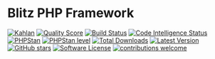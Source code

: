 Blitz PHP Framework
==============

[![Kahlan](https://github.com/blitz-php/framework/workflows/Kahlan/badge.svg)](https://github.com/blitz-php/framework/actions/workflows/test-kahlan.yml)
[![Quality Score](https://img.shields.io/scrutinizer/g/blitz-php/framework.svg?style=flat-square)](https://scrutinizer-ci.com/g/blitz-php/framework)
[![Build Status](https://scrutinizer-ci.com/g/blitz-php/framework/badges/build.png?b=main)](https://scrutinizer-ci.com/g/blitz-php/framework/build-status/main)
[![Code Intelligence Status](https://scrutinizer-ci.com/g/blitz-php/framework/badges/code-intelligence.svg?b=main)](https://scrutinizer-ci.com/code-intelligence)
[![PHPStan](https://github.com/blitz-php/framework/actions/workflows/test-phpstan.yml/badge.svg)](https://github.com/blitz-php/framework/actions/workflows/test-phpstan.yml)
[![PHPStan level](https://img.shields.io/badge/PHPStan-level%204-brightgreen)](phpstan.neon.dist)
[![Total Downloads](http://poser.pugx.org/blitz-php/framework/downloads)](https://packagist.org/packages/blitz-php/framework)
[![Latest Version](https://img.shields.io/packagist/v/blitz-php/framework.svg?style=flat-square)](https://packagist.org/packages/blitz-php/framework)
[![GitHub stars](https://img.shields.io/github/stars/blitz-php/framework)](https://packagist.org/packages/blitz-php/framework)
[![Software License](https://img.shields.io/badge/License-MIT-brightgreen.svg?style=flat-square)](LICENSE)
[![contributions welcome](https://img.shields.io/badge/contributions-welcome-brightgreen.svg?style=flat)](https://github.com/blitz-php/framework/pulls)

<br>

